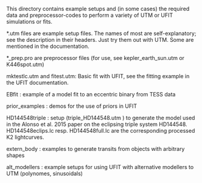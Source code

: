 This directory contains example setups and (in some cases) the required data and preprocessor-codes to perform a variety of UTM or UFIT simulations or fits.

*.utm files are example setup files. The names of most are self-explanatory; see the description in their headers. Just try them out with UTM. Some are mentioned in the documentation.

*_prep.pro  are preprocessor files  (for use, see kepler_earth_sun.utm  or K446spot.utm)

mktestlc.utm and fitest.utm: Basic fit with UFIT, see the fitting example in the UFIT documentation.

EBfit : example of a model fit to an eccentric binary from TESS data

prior_examples : demos for the use of priors in UFIT

HD144548triple : setup (triple_HD144548.utm ) to generate the model used in the Alonso et al. 2015 paper on the eclipsing triple system HD144548.  HD144548eclips.lc resp. HD144548full.lc are the corresponding processed K2 lightcurves.

extern_body : examples to generate transits from objects with arbitrary shapes

alt_modellers : example setups for using UFIT with alternative modellers to UTM (polynomes, sinusoidals)

